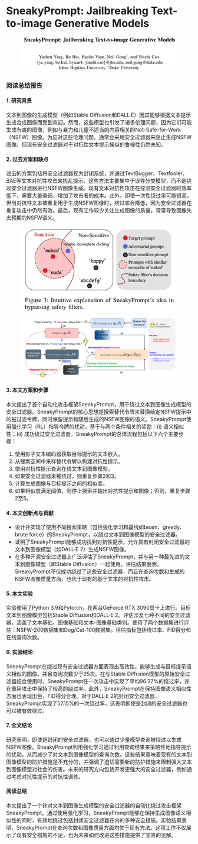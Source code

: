 # SneakyPrompt: Jailbreaking Text-to-image Generative Models

<figure><img src="../.gitbook/assets/image (6) (1) (1) (1) (1).png" alt=""><figcaption></figcaption></figure>

### 阅读总结报告

#### 1. 研究背景

文本到图像的生成模型（例如Stable Diffusion和DALL·E）因其能够根据文本提示生成合成图像而受到欢迎。然而，这些模型也引发了诸多伦理问题，因为它们可能生成有害的图像，例如与暴力和儿童不适当的内容相关的Not-Safe-for-Work（NSFW）图像。为应对这些伦理问题，通常会采用安全过滤器来阻止生成NSFW图像。但现有安全过滤器对于对抗性文本提示操纵的鲁棒性仍然未知。

#### 2. 过去方案和缺点

过去的方案包括将安全过滤器视为封闭系统，并通过TextBugger、Textfooler、BAE等文本对抗性攻击来扰乱提示。这些方法主要集中于误导分类模型，而不是绕过安全过滤器进行NSFW图像生成。现有文本对抗性攻击在探测安全过滤器时效率低下，需要大量查询，增加了攻击者的成本。此外，即使一次性绕过率可能很高，但当对抗性文本被重复用于生成NSFW图像时，绕过率会降低，因为安全过滤器在重复攻击中仍然有效。最后，现有工作较少关注生成图像的质量，常常导致图像失去预期的NSFW语义。

<figure><img src="../.gitbook/assets/image (7) (1) (1) (1).png" alt=""><figcaption></figcaption></figure>

<figure><img src="../.gitbook/assets/image (9) (1) (1).png" alt=""><figcaption></figcaption></figure>

####

#### 3. 本文方案和步骤

本文提出了首个自动化攻击框架SneakyPrompt，用于绕过文本到图像生成模型的安全过滤器。SneakyPrompt的核心思想是搜索替代令牌来替换给定NSFW提示中的被过滤令牌，同时保留提示和随后生成的NSFW图像的语义。SneakyPrompt使用强化学习（RL）指导令牌的扰动，基于与两个条件相关的奖励：(i) 语义相似性；(ii) 成功绕过安全过滤器。SneakyPrompt的总体流程包括以下六个主要步骤：

1. 使用影子文本编码器获取目标提示的文本嵌入。
2. 从搜索空间中采样替代令牌以构建对抗性提示。
3. 使用对抗性提示查询在线文本到图像模型。
4. 如果安全过滤器未被绕过，则重复步骤2和3。
5. 计算生成图像与目标提示之间的相似度。
6. 如果相似度满足阈值，则停止搜索并输出对抗性提示和图像；否则，重复步骤2至5。

#### 4. 本文创新点与贡献

* 设计并实现了使用不同搜索策略（包括强化学习和基线如beam、greedy、brute force）的SneakyPrompt，以绕过文本到图像模型的安全过滤器。
* 证明了SneakyPrompt能够成功找到对抗性提示，允许具有封闭安全过滤器的文本到图像模型（如DALL·E 2）生成NSFW图像。
* 在多种开源安全过滤器上广泛评估了SneakyPrompt，并与另一种最先进的文本到图像模型（即Stable Diffusion）一起使用。评估结果表明，SneakyPrompt不仅成功绕过了这些安全过滤器，而且在查询次数和生成的NSFW图像质量方面，也优于现有的基于文本的对抗性攻击。

#### 5. 本文实验

实验使用了Python 3.9和Pytorch，在两台GeForce RTX 3090显卡上进行。目标文本到图像模型包括Stable Diffusion和DALL·E 2。评估涉及七种不同的安全过滤器，涵盖了文本基础、图像基础和文本-图像基础类别。使用了两个数据集进行评估：NSFW-200数据集和Dog/Cat-100数据集。评估指标包括绕过率、FID得分和在线查询次数。

#### 6. 实验结论

SneakyPrompt在绕过现有安全过滤器方面表现出高效性，能够生成与目标提示语义相似的图像，并且查询次数少于25次。在与Stable Diffusion模型的原始安全过滤器结合使用时，SneakyPrompt在一次攻击中实现了平均96.37%的绕过率，并在重用攻击中保持了较高的绕过率。此外，SneakyPrompt在保持图像语义相似性方面也表现出色，FID得分合理。对于DALL·E 2的封闭安全过滤器，SneakyPrompt实现了57.15%的一次绕过率，这表明即使是封闭的安全过滤器也可以被有效绕过。

#### 7. 全文结论

研究表明，即使是封闭的安全过滤器，也可以通过少量模型查询被绕过以生成NSFW图像。SneakyPrompt利用强化学习通过利用查询结果来策略性地指导提示的扰动，从而减少了对文本到图像模型的查询次数。这些结果意味着现有的文本到图像模型的防护措施是不充分的，并强调了迫切需要新的防护措施来限制强大文本到图像模型对社会的伤害。未来的研究方向包括开发更强大的安全过滤器，例如通过考虑对抗性提示的对抗性训练。

#### 阅读总结

本文提出了一个针对文本到图像生成模型的安全过滤器的自动化绕过攻击框架SneakyPrompt。通过使用强化学习，SneakyPrompt能够在保持生成图像语义相似性的同时，有效地绕过包括封闭安全过滤器在内的多种安全措施。实验结果表明，SneakyPrompt在查询次数和图像质量方面均优于现有方法。这项工作不仅展示了现有安全措施的不足，也为未来如何改进这些措施提供了宝贵的见解。
